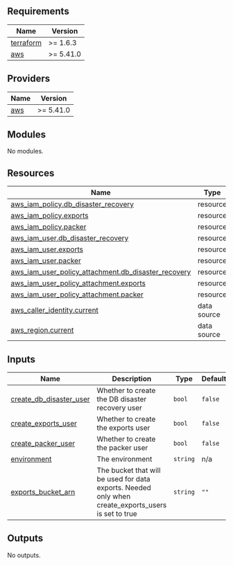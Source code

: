 ## Requirements

| Name | Version |
|------|---------|
| <a name="requirement_terraform"></a> [terraform](#requirement\_terraform) | >= 1.6.3 |
| <a name="requirement_aws"></a> [aws](#requirement\_aws) | >= 5.41.0 |

## Providers

| Name | Version |
|------|---------|
| <a name="provider_aws"></a> [aws](#provider\_aws) | >= 5.41.0 |

## Modules

No modules.

## Resources

| Name | Type |
|------|------|
| [aws_iam_policy.db_disaster_recovery](https://registry.terraform.io/providers/hashicorp/aws/latest/docs/resources/iam_policy) | resource |
| [aws_iam_policy.exports](https://registry.terraform.io/providers/hashicorp/aws/latest/docs/resources/iam_policy) | resource |
| [aws_iam_policy.packer](https://registry.terraform.io/providers/hashicorp/aws/latest/docs/resources/iam_policy) | resource |
| [aws_iam_user.db_disaster_recovery](https://registry.terraform.io/providers/hashicorp/aws/latest/docs/resources/iam_user) | resource |
| [aws_iam_user.exports](https://registry.terraform.io/providers/hashicorp/aws/latest/docs/resources/iam_user) | resource |
| [aws_iam_user.packer](https://registry.terraform.io/providers/hashicorp/aws/latest/docs/resources/iam_user) | resource |
| [aws_iam_user_policy_attachment.db_disaster_recovery](https://registry.terraform.io/providers/hashicorp/aws/latest/docs/resources/iam_user_policy_attachment) | resource |
| [aws_iam_user_policy_attachment.exports](https://registry.terraform.io/providers/hashicorp/aws/latest/docs/resources/iam_user_policy_attachment) | resource |
| [aws_iam_user_policy_attachment.packer](https://registry.terraform.io/providers/hashicorp/aws/latest/docs/resources/iam_user_policy_attachment) | resource |
| [aws_caller_identity.current](https://registry.terraform.io/providers/hashicorp/aws/latest/docs/data-sources/caller_identity) | data source |
| [aws_region.current](https://registry.terraform.io/providers/hashicorp/aws/latest/docs/data-sources/region) | data source |

## Inputs

| Name | Description | Type | Default | Required |
|------|-------------|------|---------|:--------:|
| <a name="input_create_db_disaster_user"></a> [create\_db\_disaster\_user](#input\_create\_db\_disaster\_user) | Whether to create the DB disaster recovery user | `bool` | `false` | no |
| <a name="input_create_exports_user"></a> [create\_exports\_user](#input\_create\_exports\_user) | Whether to create the exports user | `bool` | `false` | no |
| <a name="input_create_packer_user"></a> [create\_packer\_user](#input\_create\_packer\_user) | Whether to create the packer user | `bool` | `false` | no |
| <a name="input_environment"></a> [environment](#input\_environment) | The environment | `string` | n/a | yes |
| <a name="input_exports_bucket_arn"></a> [exports\_bucket\_arn](#input\_exports\_bucket\_arn) | The bucket that will be used for data exports. Needed only when create\_exports\_users is set to true | `string` | `""` | no |

## Outputs

No outputs.

